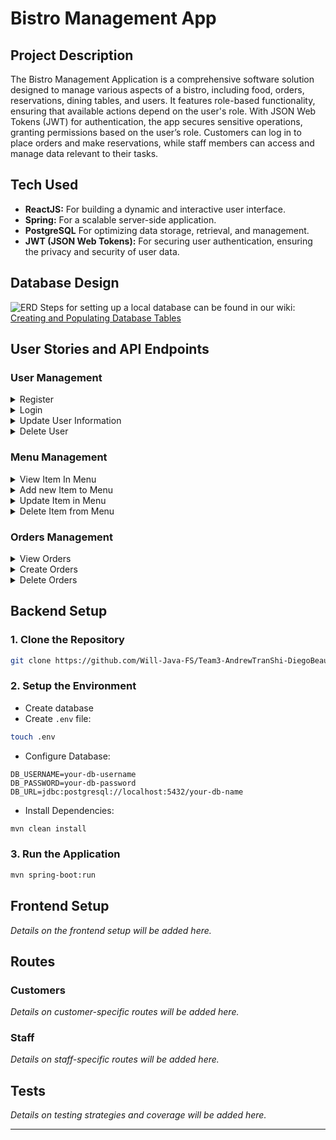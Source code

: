 # Bistro Management App

## Project Description

The Bistro Management Application is a comprehensive software solution designed to manage various aspects of a bistro, including food, orders, reservations, dining tables, and users. It features role-based functionality, ensuring that available actions depend on the user's role. With JSON Web Tokens (JWT) for authentication, the app secures sensitive operations, granting permissions based on the user’s role. Customers can log in to place orders and make reservations, while staff members can access and manage data relevant to their tasks.

## Tech Used

- **ReactJS:** For building a dynamic and interactive user interface.
- **Spring:** For a scalable server-side application.
- **PostgreSQL** For optimizing data storage, retrieval, and management.
- **JWT (JSON Web Tokens):** For securing user authentication, ensuring the privacy and security of user data.

## Database Design

![ERD](./BistroManagementApp-EDR.png)
Steps for setting up a local database can be found in our wiki: [Creating and Populating Database Tables](https://github.com/Will-Java-FS/Team3-AndrewTranShi-DiegoBeauperthuy-JoshuaWilliams-PichborithKong/wiki/Creating-and-Populating-Database-Tables)

## User Stories and API Endpoints

### User Management

<details>
<summary>Register</summary>

- **Customer** will be able to register new user with role "Customer" by default.
- Only **Admin** will be able to register new user for **Staff** with role "Staff".

**API Endpoint:** `POST /api/users/register`: Authenticates a customer and provides a JWT.

#### Response

Success:
```json
{
    "userId": 9,
    "username": "Hillard",
    "password": "$2a$10$Pi7f5wHtgTASHDmLQkSmHuuf1z6QoMa1pvabhSx8Z5C8Mpqzns4Lq",
    "role": "customer",
    "createAt": "2024-08-12T20:03:53.468621",
    "updateAt": "2024-08-12T20:03:53.468633"
}
```
Fail:
```json
{
    "error": "Username already exists"
}
```

</details>

<details>
<summary>Login</summary>

- **Customer**, **Staff** and **Admin** will be able to login

**API Endpoint:** `POST /api/users/login`: Authenticates a customer and provides a JWT.

#### Response

Success:
```json
{
    "userId": 9,
    "username": "Hillard",
    "password": "$2a$10$Pi7f5wHtgTASHDmLQkSmHuuf1z6QoMa1pvabhSx8Z5C8Mpqzns4Lq",
    "role": "customer",
    "createAt": "2024-08-12T20:03:53.468621",
    "updateAt": "2024-08-12T20:03:53.468633"
}
```
Fail:
```json
{
    "error": "Username or password incorrect"
}
```

</details>

<details>
<summary>Update User Information</summary>

- **Customer**, **Staff** and **Admin** will be able to update their information such as Username and Password

**API Endpoint:** `PUT /api/users/{userId}`

</details>

<details>
<summary>Delete User</summary>

- **Customer** will be able to delete their User
- Only **Admin** will be able to delete any User

**API Endpoint:** `DELETE /api/users/{userId}`

</details>

### Menu Management

<details>
<summary>View Item In Menu</summary>

- **Customer**, **Staff** and **Admin** will be able to view items in Menu

**API Endpoint:** `GET /api/menus` & `GET /api/menus/{menuId}`

</details>

<details>
<summary>Add new Item to Menu</summary>

- Only **Admin** will be able to add new item to Menu

**API Endpoint:** `POST /api/menus`

</details>

<details>
<summary>Update Item in Menu</summary>

- Only **Admin** will be able to update item information such name, type, price and description

**API Endpoint:** `PUT /api/menus/{menuId}`

</details>

<details>
<summary>Delete Item from Menu</summary>

- Only **Admin** will be able to delete item from Menu

**API Endpoint:** `DELETE /api/menus/{menuId}`

</details>

### Orders Management

<details>
<summary>View Orders</summary>

- **Customer** will be able to view their orders
- **Staff** and **Admin** will be able to view all orders

**API Endpoint:** `GET /api/orders` & `GET /api/orders/{userId}`

</details>

<details>
<summary>Create Orders</summary>

- **Customer**, **Staff** and **Admin** will be able to create orders

**API Endpoint:** `POST /api/orders/{userId}/{menuId}`

</details>

<details>
<summary>Delete Orders</summary>

- **Customer**, **Staff** and **Admin** will be able to delete orders

**API Endpoint:** `DELETE /api/orders/{userId}/{menuId}`
</details>

## Backend Setup

### 1. Clone the Repository
```bash
git clone https://github.com/Will-Java-FS/Team3-AndrewTranShi-DiegoBeauperthuy-JoshuaWilliams-PichborithKong.git
```

### 2. Setup the Environment
- Create database
- Create `.env` file:
```bash
touch .env
```
- Configure Database:
```
DB_USERNAME=your-db-username
DB_PASSWORD=your-db-password
DB_URL=jdbc:postgresql://localhost:5432/your-db-name
```
- Install Dependencies:
```bash
mvn clean install
```

### 3. Run the Application
```bash
mvn spring-boot:run
```
## Frontend Setup

*Details on the frontend setup will be added here.*

## Routes

### Customers

*Details on customer-specific routes will be added here.*

### Staff

*Details on staff-specific routes will be added here.*

## Tests

*Details on testing strategies and coverage will be added here.*

---
